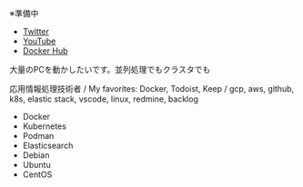 ※準備中

- [Twitter](https://twitter.com/spiktikn)
- [YouTube](https://www.youtube.com/channel/UCBTgKMkQ20hh_9p8IepY05g)
- [Docker Hub](https://hub.docker.com/u/spiktikn)

大量のPCを動かしたいです。並列処理でもクラスタでも

応用情報処理技術者 / My favorites: Docker, Todoist, Keep / gcp, aws, github, k8s, elastic stack, vscode, linux, redmine, backlog

- Docker
- Kubernetes
- Podman
- Elasticsearch
- Debian
- Ubuntu
- CentOS
